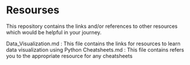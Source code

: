 # Resourses
This repository contains the links and/or references to other resources which would be helpful in your journey.

Data_Visualization.md : This file contains the links for resources to learn data visualization using Python
Cheatsheets.md : This file contains refers you to the appropriate resource for any cheatsheets
